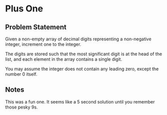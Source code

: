 # Plus One

## Problem Statement

Given a non-empty array of decimal digits representing a non-negative integer, increment one to the integer.

The digits are stored such that the most significant digit is at the head of the list, and each element in the array contains a single digit.

You may assume the integer does not contain any leading zero, except the number 0 itself.

## Notes

This was a fun one. It seems like a 5 second solution until you remember those pesky 9s.
